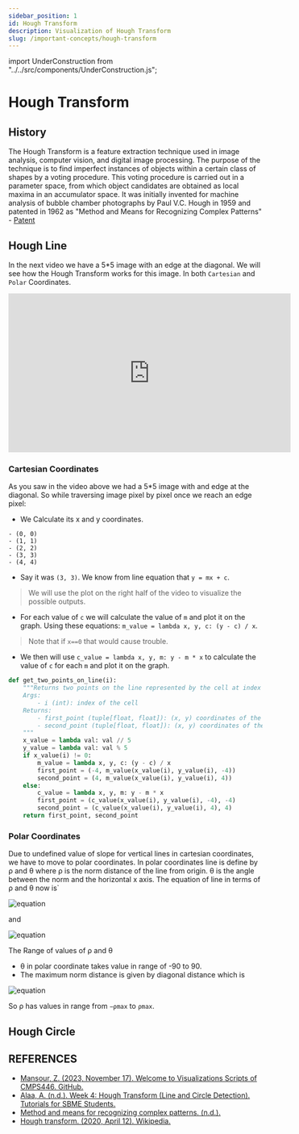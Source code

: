 ```yaml
---
sidebar_position: 1
id: Hough Transform
description: Visualization of Hough Transform
slug: /important-concepts/hough-transform
---
```


import UnderConstruction from "../../src/components/UnderConstruction.js";

# Hough Transform

## History
The Hough Transform is a feature extraction technique used in image analysis, computer vision, and digital image processing. The purpose of the technique is to find imperfect instances of objects within a certain class of shapes by a voting procedure. This voting procedure is carried out in a parameter space, from which object candidates are obtained as local maxima in an accumulator space. It was initially invented for machine analysis of bubble chamber photographs by Paul V.C. Hough in 1959 and patented in 1962 as "Method and Means for Recognizing Complex Patterns" - [Patent](https://patents.google.com/patent/US3069654)


## Hough Line
In the next video we have a 5*5 image with an edge at the diagonal. We will see how the Hough Transform works for this image. In both `Cartesian` and `Polar` Coordinates.

<div style={{ display: 'flex', justifyContent: 'center' }}>
    <iframe width="560" height="315" src="https://youtu.be/eiS5IAFu5-s?si=R77ZbiAS0vR1IpRO" title="YouTube video player" frameborder="0" allow="accelerometer; autoplay; clipboard-write; encrypted-media; gyroscope; picture-in-picture; web-share" allowfullscreen></iframe>
</div>

### Cartesian Coordinates
As you saw in the video above we had a 5*5 image with and edge at the diagonal. So while traversing image pixel by pixel once we reach an edge pixel:
- We Calculate its x and y coordinates.
```
- (0, 0)
- (1, 1)
- (2, 2)
- (3, 3)
- (4, 4)
```
- Say it was `(3, 3)`. We know from line equation that `y = mx + c`.
> We will use the plot on the right half of the video to visualize the possible outputs.
- For each value of `c` we will calculate the value of `m` and plot it on the graph. Using these equations: `m_value = lambda x, y, c: (y - c) / x`.
> Note that if `x==0` that would cause trouble.
- We then will use `c_value = lambda x, y, m: y - m * x` to calculate the value of `c` for each `m` and plot it on the graph.

```python
def get_two_points_on_line(i):
    """Returns two points on the line represented by the cell at index i
    Args:
        - i (int): index of the cell
    Returns:
        - first_point (tuple[float, float]): (x, y) coordinates of the first point
        - second_point (tuple[float, float]): (x, y) coordinates of the second point
    """
    x_value = lambda val: val // 5
    y_value = lambda val: val % 5
    if x_value(i) != 0:
        m_value = lambda x, y, c: (y - c) / x
        first_point = (-4, m_value(x_value(i), y_value(i), -4))
        second_point = (4, m_value(x_value(i), y_value(i), 4))
    else:
        c_value = lambda x, y, m: y - m * x
        first_point = (c_value(x_value(i), y_value(i), -4), -4)
        second_point = (c_value(x_value(i), y_value(i), 4), 4)
    return first_point, second_point
```


### Polar Coordinates
Due to undefined value of slope for vertical lines in cartesian coordinates, we have to move to polar coordinates. In polar coordinates line is define by ρ and θ where ρ is the norm distance of the line from origin. θ is the angle between the norm and the horizontal x axis. The equation of line in terms of ρ and θ now is`

![equation](https://latex.codecogs.com/svg.image?&space;y=\frac{-cos(\theta)}{sin(\theta)}x&plus;\frac{\rho}{sin(\theta)})

and

![equation](https://latex.codecogs.com/svg.image?\rho=x&space;cos(\theta)&plus;y&space;sin(\theta))


The Range of values of ρ and θ
- θ  in polar coordinate takes value in range of -90 to 90.
- The maximum norm distance is given by diagonal distance which is

![equation](https://latex.codecogs.com/svg.image?\rho_{max}=\sqrt{x^2&plus;y^2})

So ρ has values in range from `−ρmax` to `ρmax`.


## Hough Circle
<UnderConstruction />

## REFERENCES
- [Mansour, Z. (2023, November 17). Welcome to Visualizations Scripts of CMPS446. GitHub.](https://github.com/ZiadMansourM/manim)
- [Alaa, A. (n.d.). Week 4: Hough Transform (Line and Circle Detection). Tutorials for SBME Students.](https://sbme-tutorials.github.io/2021/cv/notes/4_week4.html)
- [Method and means for recognizing complex patterns. (n.d.).](https://patents.google.com/patent/US3069654)
- [Hough transform. (2020, April 12). Wikipedia.](https://en.wikipedia.org/wiki/Hough_transform)
